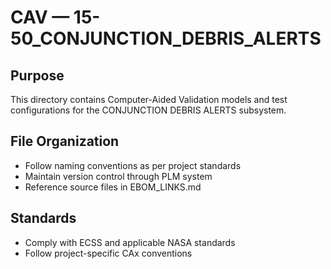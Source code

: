 # CAV — 15-50_CONJUNCTION_DEBRIS_ALERTS

## Purpose

This directory contains Computer-Aided Validation models and test configurations for the CONJUNCTION DEBRIS ALERTS subsystem.

## File Organization

- Follow naming conventions as per project standards
- Maintain version control through PLM system
- Reference source files in EBOM_LINKS.md

## Standards

- Comply with ECSS and applicable NASA standards
- Follow project-specific CAx conventions
